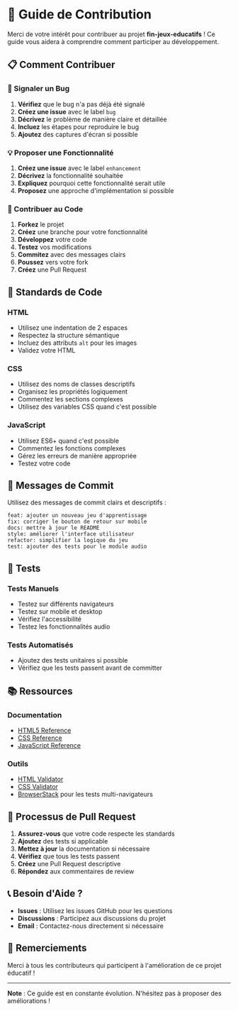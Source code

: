 # 🤝 Guide de Contribution

Merci de votre intérêt pour contribuer au projet **fin-jeux-educatifs** ! Ce guide vous aidera à comprendre comment participer au développement.

## 📋 Comment Contribuer

### 🐛 Signaler un Bug

1. **Vérifiez** que le bug n'a pas déjà été signalé
2. **Créez une issue** avec le label `bug`
3. **Décrivez** le problème de manière claire et détaillée
4. **Incluez** les étapes pour reproduire le bug
5. **Ajoutez** des captures d'écran si possible

### 💡 Proposer une Fonctionnalité

1. **Créez une issue** avec le label `enhancement`
2. **Décrivez** la fonctionnalité souhaitée
3. **Expliquez** pourquoi cette fonctionnalité serait utile
4. **Proposez** une approche d'implémentation si possible

### 🔧 Contribuer au Code

1. **Forkez** le projet
2. **Créez** une branche pour votre fonctionnalité
3. **Développez** votre code
4. **Testez** vos modifications
5. **Commitez** avec des messages clairs
6. **Poussez** vers votre fork
7. **Créez** une Pull Request

## 🎯 Standards de Code

### HTML
- Utilisez une indentation de 2 espaces
- Respectez la structure sémantique
- Incluez des attributs `alt` pour les images
- Validez votre HTML

### CSS
- Utilisez des noms de classes descriptifs
- Organisez les propriétés logiquement
- Commentez les sections complexes
- Utilisez des variables CSS quand c'est possible

### JavaScript
- Utilisez ES6+ quand c'est possible
- Commentez les fonctions complexes
- Gérez les erreurs de manière appropriée
- Testez votre code

## 📝 Messages de Commit

Utilisez des messages de commit clairs et descriptifs :

```
feat: ajouter un nouveau jeu d'apprentissage
fix: corriger le bouton de retour sur mobile
docs: mettre à jour le README
style: améliorer l'interface utilisateur
refactor: simplifier la logique du jeu
test: ajouter des tests pour le module audio
```

## 🧪 Tests

### Tests Manuels
- Testez sur différents navigateurs
- Testez sur mobile et desktop
- Vérifiez l'accessibilité
- Testez les fonctionnalités audio

### Tests Automatisés
- Ajoutez des tests unitaires si possible
- Vérifiez que les tests passent avant de committer

## 📚 Ressources

### Documentation
- [HTML5 Reference](https://developer.mozilla.org/en-US/docs/Web/HTML)
- [CSS Reference](https://developer.mozilla.org/en-US/docs/Web/CSS)
- [JavaScript Reference](https://developer.mozilla.org/en-US/docs/Web/JavaScript)

### Outils
- [HTML Validator](https://validator.w3.org/)
- [CSS Validator](https://jigsaw.w3.org/css-validator/)
- [BrowserStack](https://www.browserstack.com/) pour les tests multi-navigateurs

## 🚀 Processus de Pull Request

1. **Assurez-vous** que votre code respecte les standards
2. **Ajoutez** des tests si applicable
3. **Mettez à jour** la documentation si nécessaire
4. **Vérifiez** que tous les tests passent
5. **Créez** une Pull Request descriptive
6. **Répondez** aux commentaires de review

## 📞 Besoin d'Aide ?

- **Issues** : Utilisez les issues GitHub pour les questions
- **Discussions** : Participez aux discussions du projet
- **Email** : Contactez-nous directement si nécessaire

## 🙏 Remerciements

Merci à tous les contributeurs qui participent à l'amélioration de ce projet éducatif !

---

**Note** : Ce guide est en constante évolution. N'hésitez pas à proposer des améliorations !
